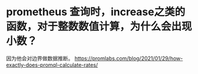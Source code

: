 # prometheus 查询时，increase之类的函数，对于整数数值计算，为什么会出现小数？
因为他会对边界做数据推断。
https://promlabs.com/blog/2021/01/29/how-exactly-does-promql-calculate-rates/
